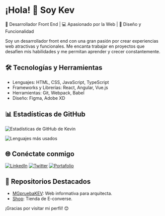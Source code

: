 # ¡Hola! 👋 Soy Kev

🌟 Desarrollador Front End | 💻 Apasionado por la Web | 🎨 Diseño y Funcionalidad

Soy un desarrollador front end con una gran pasión por crear experiencias web atractivas y funcionales. Me encanta trabajar en proyectos que desafíen mis habilidades y me permitan aprender y crecer constantemente.

## 🛠 Tecnologías y Herramientas

- Lenguajes: HTML, CSS, JavaScript, TypeScript
- Frameworks y Librerías: React, Angular, Vue.js
- Herramientas: Git, Webpack, Babel
- Diseño: Figma, Adobe XD

## 📊 Estadísticas de GitHub

![Estadísticas de GitHub de Kevin](https://github-readme-stats.vercel.app/api?username=soykeviin&show_icons=true&theme=radical)

![Lenguajes más usados](https://github-readme-stats.vercel.app/api/top-langs/?username=soykeviin&layout=compact&theme=radical)

## 🌐 Conéctate conmigo

[![LinkedIn](https://img.shields.io/badge/LinkedIn-Kevin_Caballero-blue)](https://www.linkedin.com/in/tuperfil)
[![Twitter](https://img.shields.io/badge/Twitter-@tuusuario-1DA1F2)](https://twitter.com/tuusuario)
[![Portafolio](https://img.shields.io/badge/Portafolio-Kevin_Caballero-green)](https://tuportafolio.com)

## 📌 Repositorios Destacados

- [MGpruebaKEV](https://github.com/soykeviin/MGpruebaKEV): Web informativa para arquitecta.
- [Shop](https://github.com/soykeviin/shop): Tienda de E-converse.

¡Gracias por visitar mi perfil! 😊
